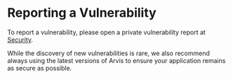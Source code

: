 # Reporting a Vulnerability

To report a vulnerability, please open a private vulnerability report at [Security](https://github.com/jilarganti/arvis/security).

While the discovery of new vulnerabilities is rare, we also recommend always using the latest versions of Arvis to ensure your application remains as secure as possible.
